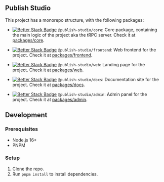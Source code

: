 ## Publish Studio

This project has a monorepo structure, with the following packages:

- [![Better Stack Badge](https://uptime.betterstack.com/status-badges/v1/monitor/11ryc.svg)](https://status.publishstudio.one/) `@publish-studio/core`: Core package, containing the main logic of the project aka the tRPC server. Check it at [packages/core](packages/core).

- [![Better Stack Badge](https://uptime.betterstack.com/status-badges/v1/monitor/11ryb.svg)](https://status.publishstudio.one/) `@publish-studio/frontend`: Web frontend for the project. Check it at [packages/frontend](packages/frontend).

- [![Better Stack Badge](https://uptime.betterstack.com/status-badges/v1/monitor/11ryg.svg)](https://status.publishstudio.one/) `@publish-studio/web`: Landing page for the project. Check it at [packages/web](packages/web).

- [![Better Stack Badge](https://uptime.betterstack.com/status-badges/v1/monitor/11ryf.svg)](https://status.publishstudio.one/) `@publish-studio/docs`: Documentation site for the project. Check it at [packages/docs](packages/docs).

- [![Better Stack Badge](https://uptime.betterstack.com/status-badges/v1/monitor/12396.svg)](https://status.publishstudio.one/) `@publish-studio/admin`: Admin panel for the project. Check it at [packages/admin](packages/admin).

## Development

### Prerequisites

- Node.js 16+
- PNPM

### Setup

1. Clone the repo.
2. Run `pnpm install` to install dependencies.
